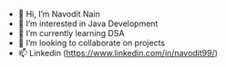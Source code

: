 - 👋 Hi, I’m Navodit Nain
- 👀 I’m interested in Java Development
- 🌱 I’m currently learning DSA
- 💞️ I’m looking to collaborate on projects
- 📫 Linkedin (https://www.linkedin.com/in/navodit99/)

<!---
navodit99/navodit99 is a ✨ special ✨ repository because its `README.md` (this file) appears on your GitHub profile.
You can click the Preview link to take a look at your changes.
--->
